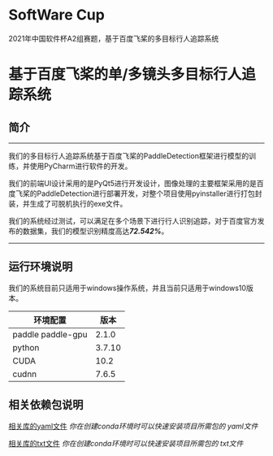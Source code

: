 
# SoftWare Cup
2021年中国软件杯A2组赛题，基于百度飞桨的多目标行人追踪系统
# 基于百度飞桨的单/多镜头多目标行人追踪系统  

##  简介  

***

我们的多目标行人追踪系统基于百度飞桨的PaddleDetection框架进行模型的训练，并使用PyCharm进行软件的开发。  

我们的前端UI设计采用的是PyQt5进行开发设计，图像处理的主要框架采用的是百度飞桨的PaddleDetection进行部署开发，对整个项目使用pyinstaller进行打包封装，并生成了可脱机执行的exe文件。

我们的系统经过测试，可以满足在多个场景下进行行人识别追踪，对于百度官方发布的数据集，我们的模型识别精度高达***72.542%***。

***

##  运行环境说明 

我们的系统目前只适用于windows操作系统，并且当前只适用于windows10版本。

| 环境配置          | 版本   |
| ----------------- | ------ |
| paddle paddle-gpu | 2.1.0  |
| python            | 3.7.10 |
| CUDA              | 10.2   |
| cudnn             | 7.6.5  |

## 相关依赖包说明  

[相关库的yaml文件](https://github.com/JunLei01/SoftWare/blob/main/environment.yaml)  *你在创建conda环境时可以快速安装项目所需包的 yaml文件*

[相关库的txt文件](https://github.com/JunLei01/SoftWare/blob/master/requirement.txt)  *你在创建conda环境时可以快速安装项目所需包的 txt文件*

